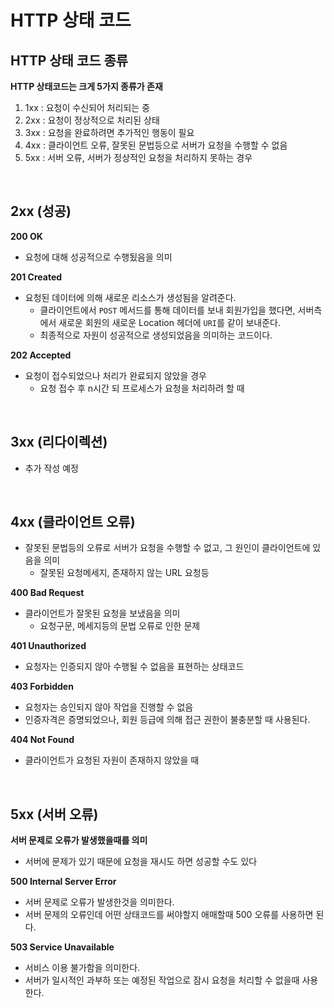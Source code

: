 # HTTP 상태 코드

## HTTP 상태 코드 종류

**HTTP 상태코드는 크게 5가지 종류가 존재**

1. 1xx : 요청이 수신되어 처리되는 중
2. 2xx : 요청이 정상적으로 처리된 상태
3. 3xx : 요청을 완료하려면 추가적인 행동이 필요
4. 4xx : 클라이언트 오류, 잘못된 문법등으로 서버가 요청을 수행할 수 없음
5. 5xx : 서버 오류, 서버가 정상적인 요청을 처리하지 못하는 경우

<br />

## 2xx (성공)

**200 OK**

- 요청에 대해 성공적으로 수행됬음을 의미

**201 Created**

- 요청된 데이터에 의해 새로운 리소스가 생성됨을 알려준다.
  - 클라이언트에서 `POST` 메서드를 통해 데이터를 보내 회원가입을 했다면, 서버측에서 새로운 회원의 새로운 Location 헤더에 `URI`를 같이 보내준다.
  - 최종적으로 자원이 성공적으로 생성되었음을 의미하는 코드이다.

**202 Accepted**

- 요청이 접수되었으나 처리가 완료되지 않았을 경우
  - 요청 접수 후 n시간 되 프로세스가 요청을 처리하려 할 때

<br />

## 3xx (리다이렉션)

- 추가 작성 예정

<br />

## 4xx (클라이언트 오류)

- 잘못된 문법등의 오류로 서버가 요청을 수행할 수 없고, 그 원인이 클라이언트에 있음을 의미
  - 잘못된 요청메세지, 존재하지 않는 URL 요청등

**400 Bad Request**

- 클라이언트가 잘못된 요청을 보냈음을 의미
  - 요청구문, 메세지등의 문법 오류로 인한 문제

**401 Unauthorized**

- 요청자는 인증되지 않아 수행될 수 없음을 표현하는 상태코드

**403 Forbidden**

- 요청자는 승인되지 않아 작업을 진행할 수 없음
- 인증자격은 증명되었으나, 회원 등급에 의해 접근 권한이 불충분할 때 사용된다.

**404 Not Found**

- 클라이언트가 요청된 자원이 존재하지 않았을 때

<br />

## 5xx (서버 오류)

**서버 문제로 오류가 발생했을때를 의미**

- 서버에 문제가 있기 때문에 요청을 재시도 하면 성공할 수도 있다

**500 Internal Server Error**

- 서버 문제로 오류가 발생한것을 의미한다.
- 서버 문제의 오류인데 어떤 상태코드를 써야할지 애매할때 500 오류를 사용하면 된다.

**503 Service Unavailable**

- 서비스 이용 불가함을 의미한다.
- 서버가 일시적인 과부하 또는 예정된 작업으로 잠시 요청을 처리할 수 없을때 사용한다.
